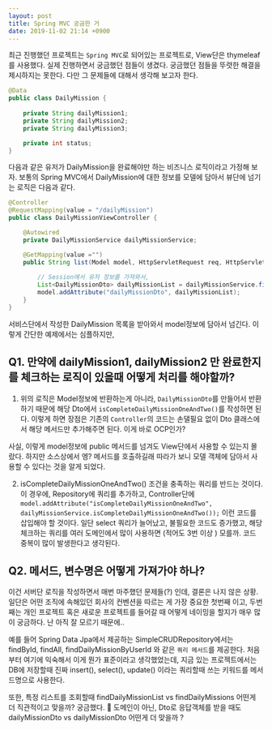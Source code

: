 ```yaml
---
layout: post
title: Spring MVC 궁금한 거
date: 2019-11-02 21:14 +0900
---
```

최근 진행했던 프로젝트는 `Spring MVC`로 되어있는 프로젝트로, View단은 thymeleaf를 사용했다. 실제 진행하면서 궁금했던 점들이 생겼다. 궁금했던 점들을 뚜렷한 해결을 제시하지는 못한다. 다만 그 문제들에 대해서 생각해 보고자 한다.

```java
@Data
public class DailyMission {
    
    private String dailyMission1;
    private String dailyMission2;
    private String dailyMission3;

    private int status;
}
```

다음과 같은 유저가 DailyMission을 완료해야만 하는 비즈니스 로직이라고 가정해 보자. 보통의 Spring MVC에서 DailyMission에 대한 정보를 모델에 담아서 뷰단에 넘기는 로직은 다음과 같다. 

```java
@Controller
@RequestMapping(value = "/dailyMission")
public class DailyMissionViewController {

    @Autowired
    private DailyMissionService dailyMissionService;

    @GetMapping(value ="")
    public String list(Model model, HttpServletRequest req, HttpServletResponse resp){
        
        // Session에서 유저 정보를 가져와서, 
        List<DailyMissionDto> dailyMissionList = dailyMissionService.findDailyMissionList(userId);
        model.addAttribute("dailyMissionDto", dailyMissionList);
    }
}
```
서비스단에서 작성한 DailyMission 목록을 받아와서 model정보에 담아서 넘긴다. 
이렇게 간단한 예제에서는 심플하지만, 

## Q1. 만약에 dailyMission1, dailyMission2 만 완료한지를 체크하는 로직이 있을때 어떻게 처리를 해야할까?
1. 위의 로직은 Model정보에 반환하는게 아니라, `DailyMissionDto`를 만들어서 반환하기 때문에 해당 Dto에서 `isCompleteDailyMissionOneAndTwo()`를 작성하면 된다. 이렇게 하면 장점은 기존의 `Controller`의 코드는 손댈필요 없이 Dto 클래스에서 해당 메서드만 추가해주면 된다. 이게 바로 OCP인가? 

사실, 이렇게 model정보에 public 메서드를 넘겨도 View단에서 사용할 수 있는지 몰랐다. 하지만 소스상에서 엥? 메서드를 호출하길래 따라가 보니 모델 객체에 담아서 사용할 수 있다는 것을 알게 되었다. 

2. isCompleteDailyMissionOneAndTwo() 조건을 충족하는 쿼리를 반드는 것이다. 이 경우에, Repository에 쿼리를 추가하고, Controller단에 `model.addAttribute("isCompleteDailyMissionOneAndTwo", dailyMissionService.isCompleteDailyMissionOneAndTwo());` 이런 코드를 삽입해야 할 것이다. 일단 select 쿼리가 늘어났고, 불필요한 코드도 증가했고, 해당 체크하는 쿼리를 여러 도메인에서 많이 사용하면 (적어도 3번 이상 ) 모를까. 코드 중복이 많이 발생한다고 생각된다. 

## Q2. 메서드, 변수명은 어떻게 가져가야 하나? 
이건 서버단 로직을 작성하면서 매번 마주했던 문제들(?) 인데, 결론은 나지 않은 상황. 일단은 어떤 조직에 속해있던 회사의 컨벤션을 따르는 게 가장 중요한 첫번째 이고, 두번째는 개인 프로젝트 혹은 새로운 프로젝트를 들어갈 때 어떻게 네이밍을 할지가 매우 많이 궁금하다. 난 아직 잘 모르기 때문에..

예를 들어 Spring Data Jpa에서 제공하는 SimpleCRUDRepository에서는 findById, findAll, findDailyMissionByUserId 와 같은 `쿼리 메서드`를 제공한다. 처음부터 여기에 익숙해서 이게 뭔가 표준이라고 생각했었는데, 지금 있는 프로젝트에서는 DB에 저장할때 진짜 insert(), select(), update() 이라는 쿼리할때 쓰는 키워드를 메서드명으로 사용한다. 

또한, 특정 리스트를 조회할때 findDailyMissionList vs findDailyMissions 어떤게 더 직관적이고 맞을까? 궁금했다. 🤔
도메인이 아닌, Dto로 응답객체를 받을 때도 dailyMissionDto vs dailyMissionDto 어떤게 더 맞을까 ?

